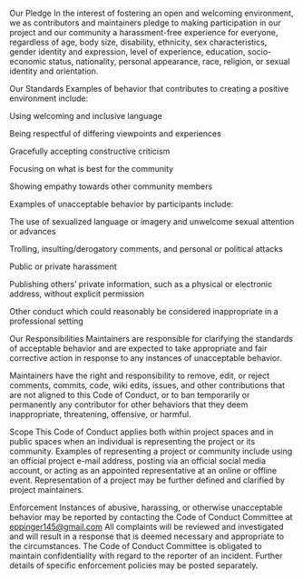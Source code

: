 Our Pledge
In the interest of fostering an open and welcoming environment, we as contributors and maintainers pledge to making participation in our project and our community a harassment-free experience for everyone, regardless of age, body size, disability, ethnicity, sex characteristics, gender identity and expression, level of experience, education, socio-economic status, nationality, personal appearance, race, religion, or sexual identity and orientation.

Our Standards
Examples of behavior that contributes to creating a positive environment include:

Using welcoming and inclusive language

Being respectful of differing viewpoints and experiences

Gracefully accepting constructive criticism

Focusing on what is best for the community

Showing empathy towards other community members

Examples of unacceptable behavior by participants include:

The use of sexualized language or imagery and unwelcome sexual attention or advances

Trolling, insulting/derogatory comments, and personal or political attacks

Public or private harassment

Publishing others’ private information, such as a physical or electronic address, without explicit permission

Other conduct which could reasonably be considered inappropriate in a professional setting

Our Responsibilities
Maintainers are responsible for clarifying the standards of acceptable behavior and are expected to take appropriate and fair corrective action in response to any instances of unacceptable behavior.

Maintainers have the right and responsibility to remove, edit, or reject comments, commits, code, wiki edits, issues, and other contributions that are not aligned to this Code of Conduct, or to ban temporarily or permanently any contributor for other behaviors that they deem inappropriate, threatening, offensive, or harmful.

Scope
This Code of Conduct applies both within project spaces and in public spaces when an individual is representing the project or its community. Examples of representing a project or community include using an official project e-mail address, posting via an official social media account, or acting as an appointed representative at an online or offline event. Representation of a project may be further defined and clarified by project maintainers.

Enforcement
Instances of abusive, harassing, or otherwise unacceptable behavior may be reported by contacting the Code of Conduct Committee at eppinger145@gmail.com 
All complaints will be reviewed and investigated and will result in a response that is deemed necessary and appropriate to the circumstances. The Code of Conduct Committee is obligated to maintain confidentiality with regard to the reporter of an incident. Further details of specific enforcement policies may be posted separately.

